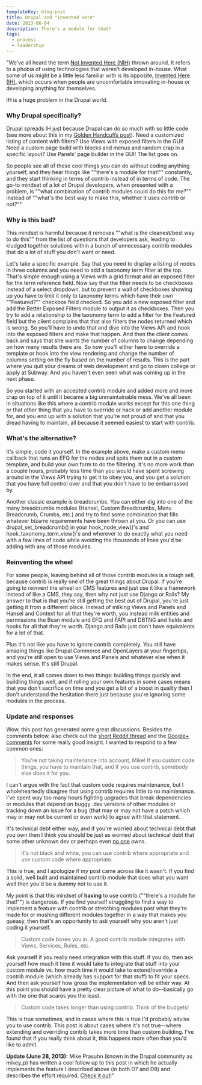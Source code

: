 ```yaml
---
templateKey: blog-post
title: Drupal and "Invented Here"
date: 2013-06-04
description: There's a module for that!
tags:
  - process
  - leadership
---
```


"We’ve all heard the term [Not Invented Here (NIH)](http://en.wikipedia.org/wiki/Not_invented_here) thrown around. It refers to a phobia of using technologies that weren’t developed in-house. What some of us might be a little less familiar with is its opposite, [Invented Here (IH)](http://en.wikipedia.org/wiki/Invented_here), which occurs when people are uncomfortable innovating in-house or developing anything for themselves.

IH is a huge problem in the Drupal world.

### Why Drupal specifically?

Drupal spreads IH just because Drupal can do so much with so little code (see more about this in my [Golden Handcuffs post](http://mikecr.it/ramblings/drupals-golden-handcuffs)). Need a customized listing of content with filters? Use Views with exposed filters in the GUI! Need a custom page build with blocks and menus and random crap in a specific layout? Use Panels' page builder in the GUI! The list goes on.

So people see all of these cool things you can do without coding anything yourself, and they hear things like ""there's a module for that!"" constantly, and they start thinking in terms of contrib instead of in terms of code. The go-to mindset of a lot of Drupal developers, when presented with a problem, is ""what combination of contrib modules could do this for me?"" instead of ""what's the best way to make this, whether it uses contrib or not?""

### Why is this bad?

This mindset is harmful because it removes ""what is the cleanest/best way to do this"" from the list of questions that developers ask, leading to kludged together solutions within a bunch of unnecessary contrib modules that do a lot of stuff you don't want or need.

Let's take a specific example. Say that you need to display a listing of nodes in three columns and you need to add a taxonomy term filter at the top. That's simple enough using a Views with a grid format and an exposed filter for the term reference field. Now say that the filter needs to be checkboxes instead of a select dropdown, but to prevent a wall of checkboxes showing up you have to limit it only to taxonomy terms which have their own ""Featured?"" checkbox field checked. So you add a new exposed filter and add the Better Exposed Filters module to output it as checkboxes. Then you try to add a relationship to the taxonomy term to add a filter for the Featured field but the client complains that that also filters the nodes returned which is wrong. So you'll have to undo that and dive into the Views API and hook into the exposed filters and make that happen. And then the client comes back and says that she wants the number of columns to change depending on how many results there are. So now you'll either have to override a template or hook into the view rendering and change the number of columns setting on the fly based on the number of results. This is the part where you quit your dreams of web development and go to clown college or apply at Subway. And you haven't even seen what was coming up in the next phase.

So you started with an accepted contrib module and added more and more crap on top of it until it became a big unmaintainable mess. We've all been in situations like this where a contrib module works except for this one thing or that other thing that you have to override or hack or add another module for, and you end up with a solution that you're not proud of and that you dread having to maintain, all because it seemed easiest to start with contrib.

### What's the alternative?

It's simple, code it yourself. In the example above, make a custom menu callback that runs an EFQ for the nodes and spits them out in a custom template, and build your own form to do the filtering. It's no more work than a couple hours, probably less time than you would have spent screwing around in the Views API trying to get it to obey you, and you get a solution that you have full control over and that you don't have to be embarrassed by.

Another classic example is breadcrumbs. You can either dig into one of the many breadcrumbs modules (Hansel, Custom Breadcrumbs, Menu Breadcrumb, Crumbs, etc.) and try to find some combination that fills whatever bizarre requirements have been thrown at you. Or you can use drupal\_set\_breadcrumb() in your hook\_node\_view()'s and hook\_taxonomy\_term_view()'s and wherever to do exactly what you need with a few lines of code while avoiding the thousands of lines you'd be adding with any of those modules.

### Reinventing the wheel

For some people, leaving behind all of those contrib modules is a tough sell, because contrib is really one of the great things about Drupal. If you're going to reinvent the wheel on CMS features and just use it like a framework instead of like a CMS, they say, then why not just use Django or Rails? My answer to that is that you're still getting the best out of Drupal, you're just getting it from a different place. Instead of milking Views and Panels and Hansel and Context for all that they're worth, you instead milk entities and permissions the Bean module and EFQ and FAPI and DBTNG and fields and hooks for all that they're worth. Django and Rails just don't have equivalents for a lot of that.

Plus it's not like you have to ignore contrib completely. You still have amazing things like Drupal Commerce and OpenLayers at your fingertips, and you're still open to use Views and Panels and whatever else when it makes sense. It's still Drupal.

In the end, it all comes down to two things: building things quickly and buildling things well, and if rolling your own features in some cases means that you don't sacrifice on time and you get a bit of a boost in quality then I don't understand the hesitation there just because you're ignoring some modules in the process.

### Update and responses

Wow, this post has generated some great discussions. Besides the comments below, also check out the [short Reddit thread](http://www.reddit.com/r/drupal/comments/1fnlit/drupal_and_invented_here/) and the [Google+ comments](https://plus.google.com/111020520676817671277/posts/1iDg8UnDS5X) for some really good insight. I wanted to respond to a few common ones:

> You're not taking maintenance into account, Mike! If you custom code things, you have to maintain that, and if you use contrib, somebody else does it for you.

I can't argue with the fact that custom code requires maintenance, but I wholeheartedly disagree that using contrib requires little to no maintenance. I've spent way too many hours fighting upgrades that break dependencies or modules that depend on buggy .dev versions of other modules or tracking down an issue for a bug (that may or may not have a patch which may or may not be current or even work) to agree with that statement.

It's technical debt either way, and if you're worried about technical debt that you own then I think you should be just as worried about technical debt that some other unknown dev or perhaps even [no one](https://twitter.com/MrJoshMiller/status/341991187554660354) owns.

> It's not black and white, you can use contrib where appropriate and use custom code where appropriate.

This is true, and I apologize if my post came across like it wasn't. If you find a solid, well built and maintained contrib module that does what you want well then you'd be a dummy not to use it.

My point is that this mindset of **having** to use contrib (""there's a module for that!"") is dangerous. If you find yourself struggling to find a way to implement a feature with contrib or stretching modules past what they're made for or mushing different modules together in a way that makes you queasy, then that's an opportunity to ask yourself why you aren't just coding it yourself.

> Custom code boxes you in. A good contrib module integrates with Views, Services, Rules, etc.

Ask yourself if you really need integration with this stuff. If you do, then ask yourself how much it time it would take to integrate that stuff into your custom module vs. how much time it would take to extend/override a contrib module (which already has support for that stuff) to fit your specs. And then ask yourself how gross the implementation will be either way. At this point you should have a pretty clear picture of what to do--basically go with the one that scares you the least.

> Custom code takes longer than using contrib. Think of the budgets!

This is true sometimes, and in cases where this is true I'd probably advise you to use contrib. This post is about cases where it's not true--where extending and overriding contrib takes more time than custom building. I've found that if you really think about it, this happens more often than you'd like to admit.

**Update (June 28, 2013):** Mike Prasuhn (known in the Drupal community as mikey_p) has written a cool follow up to this post in which he actually implements the feature I described above (in both D7 and D8) and describes the effort required. [Check it out](http://shomeya.com/articles/understanding-how-custom-code-can-help-you-build-your-drupal-site)!"